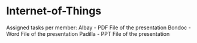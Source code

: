 # Internet-of-Things
Assigned tasks per member:
Albay - PDF File of the presentation 
Bondoc - Word File of the presentation 
Padilla - PPT File of the presentation

